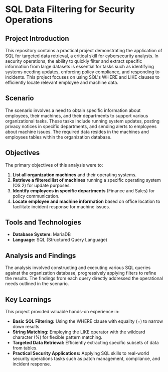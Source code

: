 # **SQL Data Filtering for Security Operations**

## **Project Introduction**

This repository contains a practical project demonstrating the application of SQL for targeted data retrieval, a critical skill for cybersecurity analysts. In security operations, the ability to quickly filter and extract specific information from large datasets is essential for tasks such as identifying systems needing updates, enforcing policy compliance, and responding to incidents. This project focuses on using SQL's WHERE and LIKE clauses to efficiently locate relevant employee and machine data.

## **Scenario**

The scenario involves a need to obtain specific information about employees, their machines, and their departments to support various organizational tasks. These tasks include running system updates, posting privacy notices in specific departments, and sending alerts to employees about machine issues. The required data resides in the machines and employees tables within the organization database.

## **Objectives**

The primary objectives of this analysis were to:

1. **List all organization machines** and their operating systems.  
2. **Retrieve a filtered list of machines** running a specific operating system (OS 2\) for update purposes.  
3. **Identify employees in specific departments** (Finance and Sales) for policy communication.  
4. **Locate employee and machine information** based on office location to facilitate incident response for machine issues.

## **Tools and Technologies**

* **Database System:** MariaDB  
* **Language:** SQL (Structured Query Language)

## **Analysis and Findings**

The analysis involved constructing and executing various SQL queries against the organization database, progressively applying filters to refine the results. The findings from each query directly addressed the operational needs outlined in the scenario.

## **Key Learnings**

This project provided valuable hands-on experience in:

* **Basic SQL Filtering:** Using the WHERE clause with equality (=) to narrow down results.  
* **String Matching:** Employing the LIKE operator with the wildcard character (%) for flexible pattern matching.  
* **Targeted Data Retrieval:** Efficiently extracting specific subsets of data from tables.  
* **Practical Security Applications:** Applying SQL skills to real-world security operations tasks such as patch management, compliance, and incident response.
